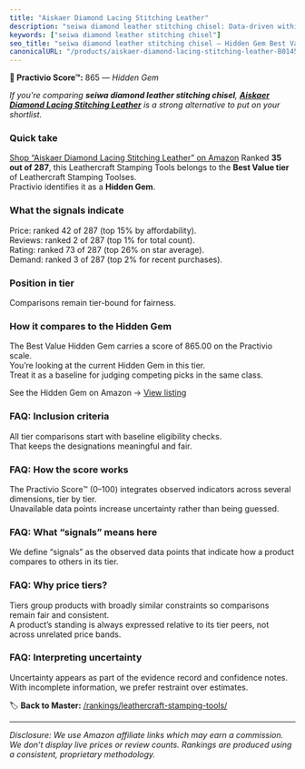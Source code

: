 ```yaml
---
title: "Aiskaer Diamond Lacing Stitching Leather"
description: "seiwa diamond leather stitching chisel: Data-driven within Best Value ranking using the Practivio Score™. Positioned by quality, value, demand, findability, mo…"
keywords: ["seiwa diamond leather stitching chisel"]
seo_title: "seiwa diamond leather stitching chisel — Hidden Gem Best Value (2025)"
canonicalURL: "/products/aiskaer-diamond-lacing-stitching-leather-B014549SNG/"
---
```


**💎 Practivio Score™:** 865 — _Hidden Gem_


*If you're comparing **seiwa diamond leather stitching chisel**, **[Aiskaer Diamond Lacing Stitching Leather](https://www.amazon.com/dp/B014549SNG?tag=practivio-20)** is a strong alternative to put on your shortlist.*
### Quick take
[Shop “Aiskaer Diamond Lacing Stitching Leather” on Amazon](https://www.amazon.com/dp/B014549SNG?tag=practivio-20)
Ranked **35 out of 287**, this Leathercraft Stamping Tools belongs to the **Best Value tier** of Leathercraft Stamping Toolses.  
Practivio identifies it as a **Hidden Gem**.

### What the signals indicate
Price: ranked 42 of 287 (top 15% by affordability).  
Reviews: ranked 2 of 287 (top 1% for total count).  
Rating: ranked 73 of 287 (top 26% on star average).  
Demand: ranked 3 of 287 (top 2% for recent purchases).

### Position in tier
Comparisons remain tier-bound for fairness.

### How it compares to the Hidden Gem
The Best Value Hidden Gem carries a score of 865.00 on the Practivio scale.  
You’re looking at the current Hidden Gem in this tier.  
Treat it as a baseline for judging competing picks in the same class.  

See the Hidden Gem on Amazon → [View listing](https://www.amazon.com/dp/B014549SNG?tag=practivio-20)

### FAQ: Inclusion criteria
All tier comparisons start with baseline eligibility checks.  
That keeps the designations meaningful and fair.

### FAQ: How the score works
The Practivio Score™ (0–100) integrates observed indicators across several dimensions, tier by tier.  
Unavailable data points increase uncertainty rather than being guessed.

### FAQ: What “signals” means here
We define “signals” as the observed data points that indicate how a product compares to others in its tier.

### FAQ: Why price tiers?
Tiers group products with broadly similar constraints so comparisons remain fair and consistent.  
A product’s standing is always expressed relative to its tier peers, not across unrelated price bands.

### FAQ: Interpreting uncertainty
Uncertainty appears as part of the evidence record and confidence notes.  
With incomplete information, we prefer restraint over estimates.


🏷️ **Back to Master:** [/rankings/leathercraft-stamping-tools/](/rankings/leathercraft-stamping-tools/)

---
_Disclosure: We use Amazon affiliate links which may earn a commission. We don’t display live prices or review counts. Rankings are produced using a consistent, proprietary methodology._
